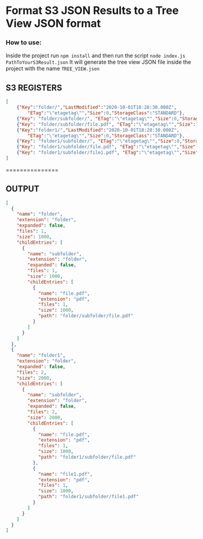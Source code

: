 
Format S3 JSON Results to a Tree View JSON format
===============

### How to use:

Inside the project run
`npm install`
and then run the script
`node index.js PathToYourS3Result.json`
It will generate the tree view JSON file inside the project with the name `TREE_VIEW.json`

S3 REGISTERS
----

```json
[
    {"Key":"folder/","LastModified":"2020-10-01T18:28:30.000Z",
        "ETag":"\"etagetag\"","Size":0,"StorageClass":"STANDARD"},
    {"Key": "folder/subfolder/", "ETag":"\"etagetag\"","Size":0,"StorageClass":"STANDARD"},
    {"Key": "folder/subfolder/file.pdf", "ETag":"\"etagetag\"","Size":1000,"StorageClass":"STANDARD"},
    {"Key":"folder1/","LastModified":"2020-10-01T18:28:30.000Z",
        "ETag":"\"etagetag\"","Size":0,"StorageClass":"STANDARD"},
    {"Key": "folder1/subfolder/", "ETag":"\"etagetag\"","Size":0,"StorageClass":"STANDARD"},
    {"Key": "folder1/subfolder/file.pdf", "ETag":"\"etagetag\"","Size":1000,"StorageClass":"STANDARD"},
    {"Key": "folder1/subfolder/file1.pdf", "ETag":"\"etagetag\"","Size":1000,"StorageClass":"STANDARD"}
]
```

===============

OUTPUT
----

```json
[
  {
    "name": "folder",
    "extension": "folder",
    "expanded": false,
    "files": 1,
    "size": 1000,
    "childEntries": [
      {
        "name": "subfolder",
        "extension": "folder",
        "expanded": false,
        "files": 1,
        "size": 1000,
        "childEntries": [
          {
            "name": "file.pdf",
            "extension": "pdf",
            "files": 1,
            "size": 1000,
            "path": "folder/subfolder/file.pdf"
          }
        ]
      }
    ]
  },
  {
    "name": "folder1",
    "extension": "folder",
    "expanded": false,
    "files": 2,
    "size": 2000,
    "childEntries": [
      {
        "name": "subfolder",
        "extension": "folder",
        "expanded": false,
        "files": 2,
        "size": 2000,
        "childEntries": [
          {
            "name": "file.pdf",
            "extension": "pdf",
            "files": 1,
            "size": 1000,
            "path": "folder1/subfolder/file.pdf"
          },
          {
            "name": "file1.pdf",
            "extension": "pdf",
            "files": 1,
            "size": 1000,
            "path": "folder1/subfolder/file1.pdf"
          }
        ]
      }
    ]
  }
]
```
